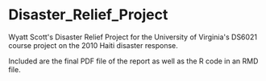 # Disaster_Relief_Project
Wyatt Scott's Disaster Relief Project for the University of Virginia's DS6021 course project on the 2010 Haiti disaster response.

Included are the final PDF file of the report as well as the R code in an RMD file.
